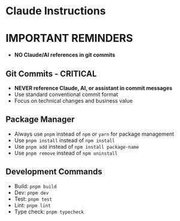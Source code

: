 # Claude Instructions

# IMPORTANT REMINDERS
- **NO Claude/AI references in git commits**

## Git Commits - CRITICAL
- **NEVER reference Claude, AI, or assistant in commit messages**
- Use standard conventional commit format
- Focus on technical changes and business value

## Package Manager
- Always use `pnpm` instead of `npm` or `yarn` for package management
- Use `pnpm install` instead of `npm install`
- Use `pnpm add` instead of `npm install package-name`
- Use `pnpm remove` instead of `npm uninstall`

## Development Commands
- Build: `pnpm build`
- Dev: `pnpm dev`
- Test: `pnpm test`
- Lint: `pnpm lint`
- Type check: `pnpm typecheck`

